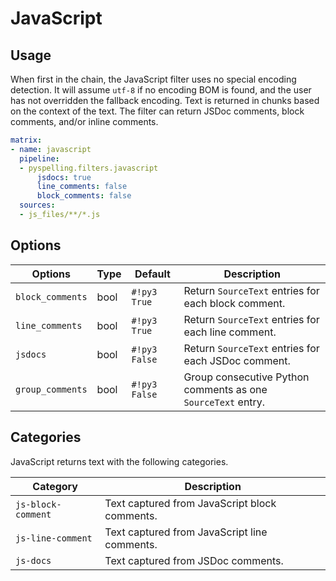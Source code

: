 # JavaScript

## Usage

When first in the chain, the JavaScript filter uses no special encoding detection. It will assume `utf-8` if no encoding BOM is found, and the user has not overridden the fallback encoding. Text is returned in chunks based on the context of the text.  The filter can return JSDoc comments, block comments, and/or inline comments.

```yaml
matrix:
- name: javascript
  pipeline:
  - pyspelling.filters.javascript
      jsdocs: true
      line_comments: false
      block_comments: false
  sources:
  - js_files/**/*.js
```

## Options

Options          | Type     | Default       | Description
---------------- | -------- | ------------- | -----------
`block_comments` | bool     | `#!py3 True`  | Return `SourceText` entries for each block comment.
`line_comments`  | bool     | `#!py3 True`  | Return `SourceText` entries for each line comment.
`jsdocs`         | bool     | `#!py3 False` | Return `SourceText` entries for each JSDoc comment.
`group_comments` | bool     | `#!py3 False` | Group consecutive Python comments as one `SourceText` entry.

## Categories

JavaScript returns text with the following categories.

Category           | Description
------------------ | -----------
`js-block-comment` | Text captured from JavaScript block comments.
`js-line-comment`  | Text captured from JavaScript line comments.
`js-docs`          | Text captured from JSDoc comments.
